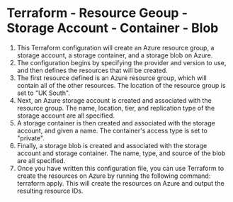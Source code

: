 # Terraform - Resource Geoup - Storage Account - Container - Blob
1. This Terraform configuration will create an Azure resource group, a storage account, a storage container, and a storage blob on Azure.
2. The configuration begins by specifying the provider and version to use, and then defines the resources that will be created.
3. The first resource defined is an Azure resource group, which will contain all of the other resources. The location of the resource group is set to "UK South".
4. Next, an Azure storage account is created and associated with the resource group. The name, location, tier, and replication type of the storage account are all specified.
5. A storage container is then created and associated with the storage account, and given a name. The container's access type is set to "private".
6. Finally, a storage blob is created and associated with the storage account and storage container. The name, type, and source of the blob are all specified.
7. Once you have written this configuration file, you can use Terraform to create the resources on Azure by running the following command: terraform apply. This will create the resources on Azure and output the resulting resource IDs.
